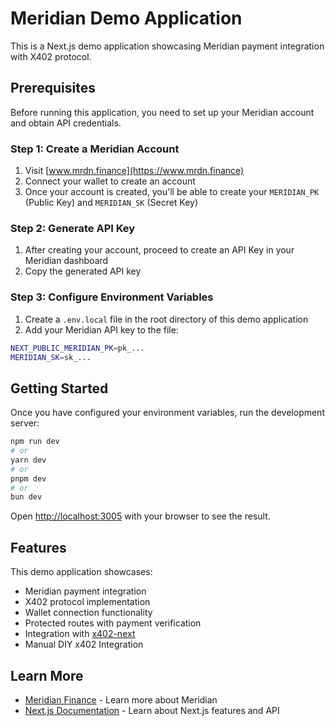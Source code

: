 # Meridian Demo Application

This is a Next.js demo application showcasing Meridian payment integration with X402 protocol.

## Prerequisites

Before running this application, you need to set up your Meridian account and obtain API credentials.

### Step 1: Create a Meridian Account

1. Visit [www.mrdn.finance](https://www.mrdn.finance)
2. Connect your wallet to create an account
3. Once your account is created, you'll be able to create your `MERIDIAN_PK` (Public Key) and `MERIDIAN_SK` (Secret Key)

### Step 2: Generate API Key

1. After creating your account, proceed to create an API Key in your Meridian dashboard
2. Copy the generated API key

### Step 3: Configure Environment Variables

1. Create a `.env.local` file in the root directory of this demo application
2. Add your Meridian API key to the file:

```bash
NEXT_PUBLIC_MERIDIAN_PK=pk_...
MERIDIAN_SK=sk_...
```

## Getting Started

Once you have configured your environment variables, run the development server:

```bash
npm run dev
# or
yarn dev
# or
pnpm dev
# or
bun dev
```

Open [http://localhost:3005](http://localhost:3005) with your browser to see the result.

## Features

This demo application showcases:

- Meridian payment integration
- X402 protocol implementation
- Wallet connection functionality
- Protected routes with payment verification
- Integration with [x402-next](https://www.npmjs.com/package/x402-next)
- Manual DIY x402 Integration

## Learn More

- [Meridian Finance](https://docs.mrdn.finance) - Learn more about Meridian
- [Next.js Documentation](https://nextjs.org/docs) - Learn about Next.js features and API
